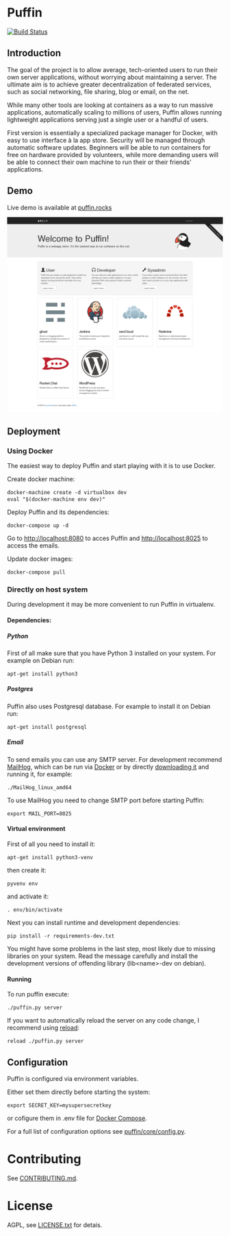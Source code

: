 # Puffin
[![Build Status](https://travis-ci.org/loomchild/puffin.svg?branch=master)](https://travis-ci.org/loomchild/puffin)

## Introduction

The goal of the project is to allow average, tech-oriented users to run their own server applications, without worrying about maintaining a server. The ultimate aim is to achieve greater decentralization of federated services, such as social networking, file sharing, blog or email, on the net.

While many other tools are looking at containers as a way to run massive applications, automatically scaling to millions of users, Puffin allows running lightweight applications serving just a single user or a handful of users.

First version is essentially a specialized package manager for Docker, with easy to use interface à la app store. Security will be managed through automatic software updates. Beginners will be able to run containers for free on hardware provided by volunteers, while more demanding users will be able to connect their own machine to run their or their friends' applications.

## Demo

Live demo is available at [puffin.rocks](http://puffin.rocks)

![Puffin Front Page](/doc/screenshot.png?raw=true)

## Deployment

### Using Docker 

The easiest way to deploy Puffin and start playing with it is to use Docker.

Create docker machine:

	docker-machine create -d virtualbox dev
	eval "$(docker-machine env dev)"

Deploy Puffin and its dependencies:

	docker-compose up -d

Go to [http://localhost:8080](http://localhost:8080) to acces Puffin and 
[http://localhost:8025](http://localhost:8025) to access the emails.

Update docker images:

	docker-compose pull

### Directly on host system

During development it may be more convenient to run Puffin in virtualenv. 

#### Dependencies:

##### Python

First of all make sure that you have Python 3 installed on your system. For example on Debian run:

    apt-get install python3

##### Postgres

Puffin also uses Postgresql database. For example to install it on Debian run:

    apt-get install postgresql

##### Email

To send emails you can use any SMTP server. For development recommend [MailHog](https://github.com/mailhog/MailHog),
which can be run via [Docker](https://hub.docker.com/r/mailhog/mailhog/) or 
by directly [downloading it](https://github.com/mailhog/MailHog/releases) and running it, for example:

    ./MailHog_linux_amd64

To use MailHog you need to change SMTP port before starting Puffin:

    export MAIL_PORT=8025

#### Virtual environment

First of all you need to install it:

    apt-get install python3-venv

then create it:

    pyvenv env

and activate it:
    
    . env/bin/activate

Next you can install runtime and development dependencies:
    
    pip install -r requirements-dev.txt

You might have some problems in the last step, most likely due to missing libraries on your system. 
Read the message carefully and install the development versions of offending library (lib&lt;name&gt;-dev on debian).

#### Running

To run puffin execute:

    ./puffin.py server

If you want to automatically reload the server on any code change, I recommend using [reload](https://github.com/loomchild/reload):

    reload ./puffin.py server

## Configuration

Puffin is configured via environment variables. 

Either set them directly before starting the system:

    export SECRET_KEY=mysupersecretkey

or cofigure them in .env file for [Docker Compose](http://docs.docker.com/compose/compose-file/#env-file).

For a full list of configuration options see [puffin/core/config.py](puffin/core/config.py).

# Contributing

See [CONTRIBUTING.md](CONTRIBUTING.md).

# License

AGPL, see [LICENSE.txt](LICENSE.txt) for detais.
